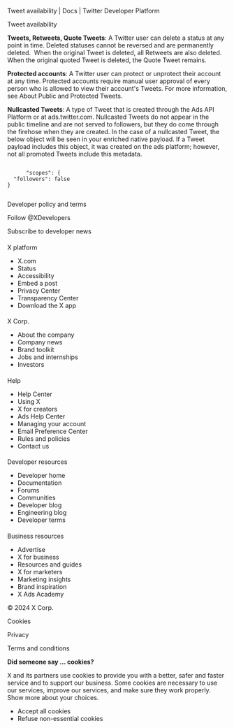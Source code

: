 



Tweet availability | Docs | Twitter Developer Platform 





































































































Tweet availability



**Tweets, Retweets, Quote Tweets**: A Twitter user can delete a status at any point in time. Deleted statuses cannot be reversed and are permanently deleted.  When the original Tweet is deleted, all Retweets are also deleted. When the original quoted Tweet is deleted, the Quote Tweet remains.


**Protected accounts**: A Twitter user can protect or unprotect their account at any time. Protected accounts require manual user approval of every person who is allowed to view their account's Tweets. For more information, see About Public and Protected Tweets.


**Nullcasted Tweets**: A type of Tweet that is created through the Ads API Platform or at ads.twitter.com. Nullcasted Tweets do not appear in the public timeline and are not served to followers, but they do come through the firehose when they are created. In the case of a nullcasted Tweet, the below object will be seen in your enriched native payload. If a Tweet payload includes this object, it was created on the ads platform; however, not all promoted Tweets include this metadata.












```

      "scopes": {
  "followers": false
}
    
```



















Developer policy and terms


Follow @XDevelopers


Subscribe to developer news












#### 
 X platform


* X.com
* Status
* Accessibility
* Embed a post
* Privacy Center
* Transparency Center
* Download the X app




#### 
 X Corp.


* About the company
* Company news
* Brand toolkit
* Jobs and internships
* Investors




#### 
 Help


* Help Center
* Using X
* X for creators
* Ads Help Center
* Managing your account
* Email Preference Center
* Rules and policies
* Contact us




#### 
 Developer resources


* Developer home
* Documentation
* Forums
* Communities
* Developer blog
* Engineering blog
* Developer terms




#### 
 Business resources


* Advertise
* X for business
* Resources and guides
* X for marketers
* Marketing insights
* Brand inspiration
* X Ads Academy









 © 2024 X Corp.
 


Cookies


Privacy


Terms and conditions






















**Did someone say … cookies?**  
  


 X and its partners use cookies to provide you with a better, safer and
 faster service and to support our business. Some cookies are necessary to use
 our services, improve our services, and make sure they work properly.
 Show more about your choices.


 




* Accept all cookies
* Refuse non-essential cookies















